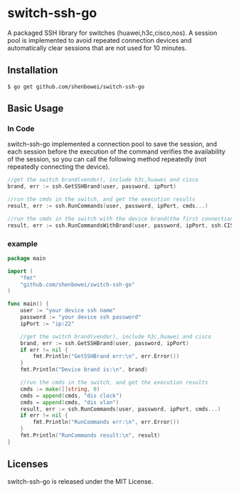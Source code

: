 # switch-ssh-go
A packaged SSH library for switches (huawei,h3c,cisco,nos).
A session pool is implemented to avoid repeated connection devices
and automatically clear sessions that are not used for 10 minutes.

## Installation

```text
$ go get github.com/shenbowei/switch-ssh-go
```

## Basic Usage

### In Code

switch-ssh-go implemented a connection pool to save the session,
and each session before the execution of the command verifies the availability of the session,
so you can call the following method repeatedly (not repeatedly connecting the device).


```go
//get the switch brand(vendor), include h3c,huawei and cisco
brand, err := ssh.GetSSHBrand(user, password, ipPort)

//run the cmds in the switch, and get the execution results
result, err := ssh.RunCommands(user, password, ipPort, cmds...)

//run the cmds in the switch with the device brand(the first connection will be faster), and get the execution results
result, err := ssh.RunCommandsWithBrand(user, password, ipPort, ssh.CISCO, cmds...)
```

### example

```go
package main

import (
    "fmt"
    "github.com/shenbowei/switch-ssh-go"
)

func main() {
    user := "your device ssh name"
    password := "your device ssh password"
    ipPort := "ip:22"

    //get the switch brand(vendor), include h3c,huawei and cisco
    brand, err := ssh.GetSSHBrand(user, password, ipPort)
    if err != nil {
        fmt.Println("GetSSHBrand err:\n", err.Error())
    }
    fmt.Println("Device brand is:\n", brand)

    //run the cmds in the switch, and get the execution results
    cmds := make([]string, 0)
    cmds = append(cmds, "dis clock")
    cmds = append(cmds, "dis vlan")
    result, err := ssh.RunCommands(user, password, ipPort, cmds...)
    if err != nil {
        fmt.Println("RunCommands err:\n", err.Error())
    }
    fmt.Println("RunCommands result:\n", result)
}

```

## Licenses

switch-ssh-go is released under the MIT License.
